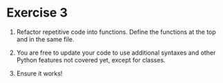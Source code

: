 # Exercise 3

1. Refactor repetitive code into functions. Define the functions at the top and in the same file.

2. You are free to update your code to use additional syntaxes and other Python features not covered yet, except for classes.

3. Ensure it works!